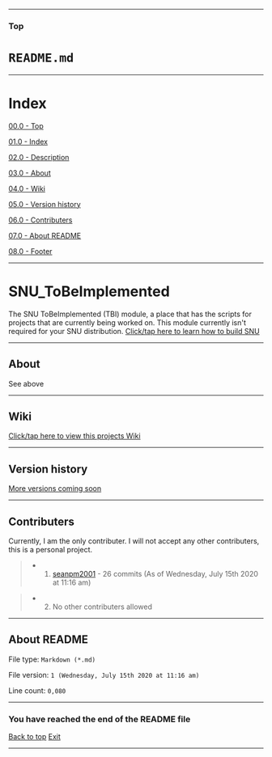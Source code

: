 
***

### Top

# `README.md`

***

# Index

[00.0 - Top](#Top)

[01.0 - Index](#Index)

[02.0 - Description](#SNU_ToBeImplemented)

[03.0 - About](#About)

[04.0 - Wiki](#Wiki)

[05.0 - Version history](#Version-history)

[06.0 - Contributers](#Contributers)

[07.0 - About README](#About-README)

[08.0 - Footer](#You-have-reached-the-end-of-the-README-file)

***

# SNU_ToBeImplemented
The SNU ToBeImplemented (TBI) module, a place that has the scripts for projects that are currently being worked on. This module currently isn't required for your SNU distribution. [Click/tap here to learn how to build SNU](https://gist.github.com/seanpm2001/745564a46186888e829fdeb9cda584de)

***

## About

See above

***

## Wiki

[Click/tap here to view this projects Wiki](https://github.com/seanpm2001/SNU_ToBeImplemented/wiki)

***

## Version history

[More versions coming soon](https://www.example.com)

***

## Contributers

Currently, I am the only contributer. I will not accept any other contributers, this is a personal project.

> * 1. [seanpm2001](https://github.com/seanpm2001/) - 26 commits (As of Wednesday, July 15th 2020 at 11:16 am)

> * 2. No other contributers allowed

***

## About README

File type: `Markdown (*.md)`

File version: `1 (Wednesday, July 15th 2020 at 11:16 am)`

Line count: `0,080`

***

### You have reached the end of the README file

[Back to top](#Top) [Exit](https://github.com)

***
